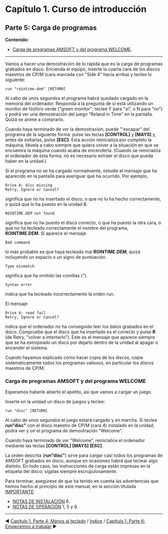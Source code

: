 # Capítulo 1. Curso de introducción 

## Parte 5: Carga de programas
**Contenido:**
* [Carga de programas AMSOFT y del programa WELCOME](#carga-de-programas-amsoft-y-del-programa-welcome).

***

Vamos a hacer una demostración de lo rápida que es la carga de programas grabados en disco. Encienda el equipo, inserte la cuarta cara de los discos maestros de CP/M (cara marcada con "Side 4" hacia arriba) y teclee lo siguiente: 
```
run "rointime.dem" [RETURN]
```
Al cabo de unos segundos el programa habrá quedado cargado en la memoria del ordenador. Responda a la pregunta de si está utilizando un monitor de fósforo verde ("green monitor"; teclee Y para "sí", o N para "no") y podrá ver una demostración del juego "Roland in Time" en la pantalla. Quizá se anime a comprarlo.

Cuando haya terminado de ver la demostración, puede "'escapar" del programa de la siguiente forma: pulse las teclas **[CONTROL]** y **[MAYS]** y, antes de soltarlas, pulse **[ESC]**. Esta acción reinicializa por completo la máquina; llévela a cabo siempre que quiera volver a la situación en que se encuentra la máquina cuando acaba de encenderla. (Cuando se reinicializa el ordenador de esta forma, no es necesario extraer el disco que pueda haber en la unidad.) 

Si el programa no se ha cargado normalmente, estudie el mensaje que ha aparecido en la pantalla para averiguar qué ha ocurrido. Por ejemplo, 
```
Drive A: disc missing
Retry, Ignore or Cancel? 
```
significa que no ha insertado el disco, o que no lo ha hecho correctamente, o quizá que lo ha puesto en la unidad B. 
```
ROINTIME.DEM not found
```
significa que no ha puesto el disco correcto, o que ha puesto la otra cara, o que no ha tecleado correctamente el nombre del programa, **ROINTIME.DEM**. Si aparece el mensaje 
```
Bad command
```
lo más probable es que haya tecleado mal **ROINTIME.DEM**, quizá incluyendo un espacio o un signo de puntuación. 
```
Type mismatch
```
significa que ha omitido las comillas (").
```
Syntax error 
```
indica que ha tecleado incorrectamente la orden run.

El mensaje
```
Drive A: read fail
Retry, Ignore or Cancel?
```
indica que el ordenador no ha conseguido leer los datos grabados en el disco. Compruebe que el disco que ha insertado es el correcto y pulse **R** (de Retry, "volver a intentarlo"). Este es el mensaje que aparece siempre que se ha estropeado un disco por dejarlo dentro de la unidad al apagar o encender el sistema.

Cuando hayamos explicado cómo hacer copia de los discos, copie sistemáticamente todos los programas valiosos, en particular los discos maestros de CP/M. 

### Carga de programas AMSOFT y del programa WELCOME
Esperamos haberle abierto el apetito, así que vamos a cargar un juego.

Inserte en la unidad un disco de juegos y teclee: 
```
run "disc" [RETURN]
```
Al cabo de unos segundos el juego estará cargado y en marcha. Si teclea **run"disc"** con el disco maestro de CP/M (cara 4) instalado en la unidad, podrá ver y oír el programa de demostración "Welcome".

Cuando haya terminado de ver "Welcome", reinicialice el ordenador mediante las teclas **[CONTROL]** **[MAYS]** **[ESC]**.

La orden descrita (**run"disc"**) sirve para cargar casi todos los programas de AMSOFT grabados en disco, aunque en ocasiones habrá que teclear algo distinto. En todo caso, las instrucciones de carga están impresas en la etiqueta del disco; sígalas siempre escrupulosamente. 

Para terminar, asegúrese de que ha tenido en cuenta las advertencias que hemos hecho al principio de este manual, en la sección titulada [IMPORTANTE](0.02.-Importante.md):

* [NOTAS DE INSTALACIÓN](0.02.-Importante.md#notas-de-instalación) 6.
* [NOTAS DE OPERACIÓN](0.02.-Importante.md#notas-de-operación) 1, 5 y 6.

***

&#9664; [Capítulo 1. Parte 4: Manos al teclado](1.04.-Manos-al-teclado.md)   /  [Índice](0.03.-Contenido.md)  /   [Capítulo 1. Parte 6: Empecemos a trabajar](1.06.-Empecemos-a-trabajar.md) &#9654;


